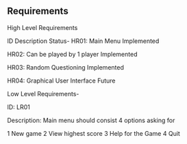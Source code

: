 



## Requirements
High Level Requirements

ID Description Status-
 HR01: Main Menu Implemented

HR02: Can be played by 1 player Implemented

HR03: Random Questioning Implemented

HR04: Graphical User Interface Future

Low Level Requirements-

ID: LR01

Description: Main menu should consist 4 options asking for

1 New game
2 View highest score
3 Help for the Game
4 Quit